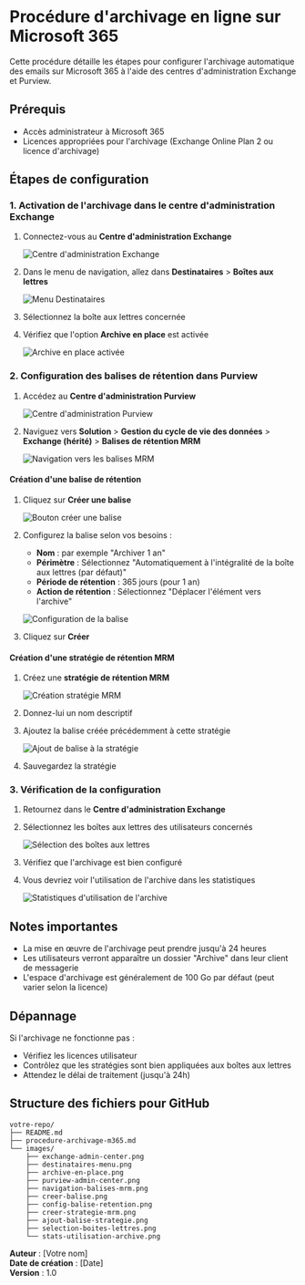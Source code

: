 # Procédure d'archivage en ligne sur Microsoft 365

Cette procédure détaille les étapes pour configurer l'archivage automatique des emails sur Microsoft 365 à l'aide des centres d'administration Exchange et Purview.

## Prérequis

- Accès administrateur à Microsoft 365
- Licences appropriées pour l'archivage (Exchange Online Plan 2 ou licence d'archivage)

## Étapes de configuration

### 1. Activation de l'archivage dans le centre d'administration Exchange

1. Connectez-vous au **Centre d'administration Exchange**

   ![Centre d'administration Exchange](images/exchange-admin-center.png)

2. Dans le menu de navigation, allez dans **Destinataires** > **Boîtes aux lettres**

   ![Menu Destinataires](images/destinataires-menu.png)

3. Sélectionnez la boîte aux lettres concernée
4. Vérifiez que l'option **Archive en place** est activée

   ![Archive en place activée](images/archive-en-place.png)

### 2. Configuration des balises de rétention dans Purview

1. Accédez au **Centre d'administration Purview**

   ![Centre d'administration Purview](images/purview-admin-center.png)

2. Naviguez vers **Solution** > **Gestion du cycle de vie des données** > **Exchange (hérité)** > **Balises de rétention MRM**

   ![Navigation vers les balises MRM](images/navigation-balises-mrm.png)

#### Création d'une balise de rétention

1. Cliquez sur **Créer une balise**

   ![Bouton créer une balise](images/creer-balise.png)

2. Configurez la balise selon vos besoins :
   - **Nom** : par exemple "Archiver 1 an"
   - **Périmètre** : Sélectionnez "Automatiquement à l'intégralité de la boîte aux lettres (par défaut)"
   - **Période de rétention** : 365 jours (pour 1 an)
   - **Action de rétention** : Sélectionnez "Déplacer l'élément vers l'archive"

   ![Configuration de la balise](images/config-balise-retention.png)

3. Cliquez sur **Créer**

#### Création d'une stratégie de rétention MRM

1. Créez une **stratégie de rétention MRM**

   ![Création stratégie MRM](images/creer-strategie-mrm.png)

2. Donnez-lui un nom descriptif
3. Ajoutez la balise créée précédemment à cette stratégie

   ![Ajout de balise à la stratégie](images/ajout-balise-strategie.png)

4. Sauvegardez la stratégie

### 3. Vérification de la configuration

1. Retournez dans le **Centre d'administration Exchange**
2. Sélectionnez les boîtes aux lettres des utilisateurs concernés

   ![Sélection des boîtes aux lettres](images/selection-boites-lettres.png)

3. Vérifiez que l'archivage est bien configuré
4. Vous devriez voir l'utilisation de l'archive dans les statistiques

   ![Statistiques d'utilisation de l'archive](images/stats-utilisation-archive.png)

## Notes importantes

- La mise en œuvre de l'archivage peut prendre jusqu'à 24 heures
- Les utilisateurs verront apparaître un dossier "Archive" dans leur client de messagerie
- L'espace d'archivage est généralement de 100 Go par défaut (peut varier selon la licence)

## Dépannage

Si l'archivage ne fonctionne pas :
- Vérifiez les licences utilisateur
- Contrôlez que les stratégies sont bien appliquées aux boîtes aux lettres
- Attendez le délai de traitement (jusqu'à 24h)

## Structure des fichiers pour GitHub

```
votre-repo/
├── README.md
├── procedure-archivage-m365.md
└── images/
    ├── exchange-admin-center.png
    ├── destinataires-menu.png
    ├── archive-en-place.png
    ├── purview-admin-center.png
    ├── navigation-balises-mrm.png
    ├── creer-balise.png
    ├── config-balise-retention.png
    ├── creer-strategie-mrm.png
    ├── ajout-balise-strategie.png
    ├── selection-boites-lettres.png
    └── stats-utilisation-archive.png
```

**Auteur** : [Votre nom]  
**Date de création** : [Date]  
**Version** : 1.0
